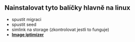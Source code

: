 

## Nainstalovat tyto balíčky hlavně na linux

- spustit migraci
- spustit seed
- simlink na storage (zkontrolovat jestli to funguje)
- **[Image iptimizer](https://github.com/spatie/image-optimizer)**

